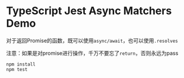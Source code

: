 TypeScript Jest Async Matchers Demo
===================================

对于返回Promise的函数，既可以使用`async/await`，也可以使用`.resolves`

注意：如果是对promise进行操作，千万不要忘了`return`，否则永远为pass

```
npm install
npm test
```
